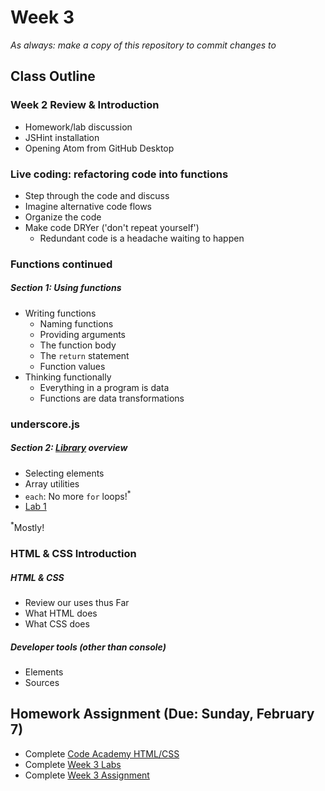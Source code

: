 # Week 3

*As always: make a copy of this repository to commit changes to*

## Class Outline

### Week 2 Review & Introduction
- Homework/lab discussion
- JSHint installation
- Opening Atom from GitHub Desktop

### Live coding: refactoring code into functions
- Step through the code and discuss
- Imagine alternative code flows
- Organize the code
- Make code DRYer ('don't repeat yourself')
    - Redundant code is a headache waiting to happen

### Functions continued

##### Section 1: Using functions
- Writing functions
    - Naming functions
    - Providing arguments
    - The function body
    - The `return` statement
    - Function values
- Thinking functionally
    - Everything in a program is data
    - Functions are data transformations


### underscore.js

##### Section 2: [Library](http://underscorejs.org/) overview
- Selecting elements
- Array utilities
- `each`: No more `for` loops!<sup>*</sup>
- [Lab 1](lab/lab1/)

<sup>*</sup>Mostly!


### HTML & CSS Introduction

##### HTML & CSS
- Review our uses thus Far
- What HTML does
- What CSS does

##### Developer tools (other than console)
- Elements
- Sources

## Homework Assignment (Due: Sunday, February 7)
- Complete [Code Academy HTML/CSS](https://www.codecademy.com/learn/web)
- Complete [Week 3 Labs](lab)
- Complete [Week 3 Assignment](assignment)
